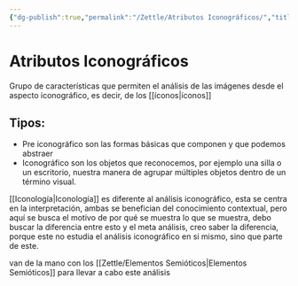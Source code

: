 ```yaml
---
{"dg-publish":true,"permalink":"/Zettle/Atributos Iconográficos/","title":"Atributos Iconográficos","tags":["ZeType/Pensamiento","ZeTopic/Imagen"],"created":"2023-04-24T16:24:36.498-05:00","updated":"2023-09-25T12:37:12.963-05:00"}
---
```



# Atributos Iconográficos

Grupo de características que permiten el análisis de las imágenes desde el aspecto iconográfico, es decir, de los [[íconos\|íconos]]

## Tipos:

- Pre iconográfico son las formas básicas que componen y que podemos abstraer
- Iconográfico son los objetos que reconocemos, por ejemplo una silla o un escritorio, nuestra manera de agrupar múltiples objetos dentro de un término visual.

[[Iconología\|Iconología]] es diferente al análisis iconográfico, esta se centra en la interpretación, ambas se benefician del conocimiento contextual, pero aquí se busca el motivo de por qué se muestra lo que se muestra, debo buscar la diferencia entre esto y el meta análisis, creo saber la diferencia, porque este no estudia el análisis iconográfico en si mismo, sino que parte de este.

van de la mano con los [[Zettle/Elementos Semióticos\|Elementos Semióticos]] para llevar a cabo este análisis
